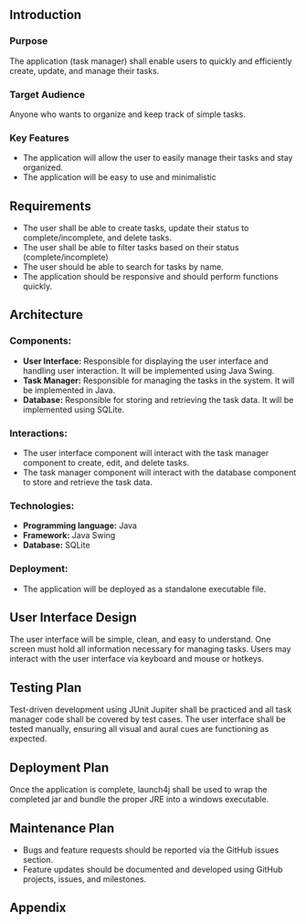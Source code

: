 ## Introduction
### Purpose
The application (task manager) shall enable users to quickly and efficiently create, update, and manage their tasks.
### Target Audience
Anyone who wants to organize and keep track of simple tasks.
### Key Features
* The application will allow the user to easily manage their tasks and stay organized.
* The application will be easy to use and minimalistic
## Requirements
* The user shall be able to create tasks, update their status to complete/incomplete, and delete tasks.
* The user shall be able to filter tasks based on their status (complete/incomplete)
* The user should be able to search for tasks by name.
* The application should be responsive and should perform functions quickly.
## Architecture
### Components:
* **User Interface:** Responsible for displaying the user interface and handling user interaction. It will be implemented using Java Swing.
* **Task Manager:** Responsible for managing the tasks in the system. It will be implemented in Java.
* **Database:** Responsible for storing and retrieving the task data. It will be implemented using SQLite.
### Interactions:
* The user interface component will interact with the task manager component to create, edit, and delete tasks.
* The task manager component will interact with the database component to store and retrieve the task data.
### Technologies:
* **Programming language:** Java
* **Framework:** Java Swing
* **Database:** SQLite
### Deployment:
* The application will be deployed as a standalone executable file.
## User Interface Design
The user interface will be simple, clean, and easy to understand. One screen must hold all information necessary for managing tasks. Users may interact with the user interface via keyboard and mouse or hotkeys.
## Testing Plan
Test-driven development using JUnit Jupiter shall be practiced and all task manager code shall be covered by test cases. The user interface shall be tested manually, ensuring all visual and aural cues are functioning as expected.
## Deployment Plan
Once the application is complete, launch4j shall be used to wrap the completed jar and bundle the proper JRE into a windows executable.
## Maintenance Plan
* Bugs and feature requests should be reported via the GitHub issues section.
* Feature updates should be documented and developed using GitHub projects, issues, and milestones.
## Appendix
